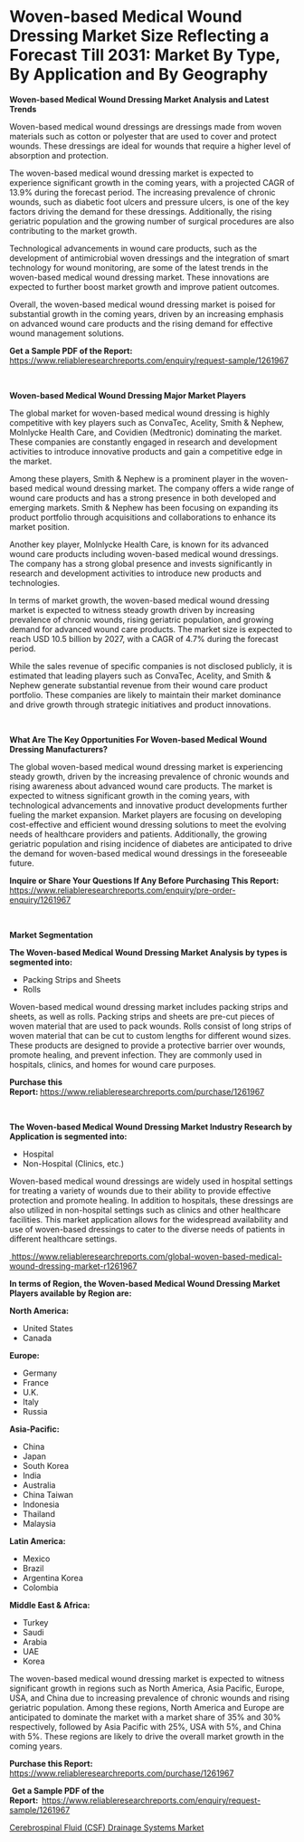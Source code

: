 <p><h1>Woven-based Medical Wound Dressing Market Size Reflecting a Forecast Till 2031: Market By Type, By Application and By Geography</h1></p><p><strong>Woven-based Medical Wound Dressing Market Analysis and Latest Trends</strong></p>
<p><p>Woven-based medical wound dressings are dressings made from woven materials such as cotton or polyester that are used to cover and protect wounds. These dressings are ideal for wounds that require a higher level of absorption and protection.</p><p>The woven-based medical wound dressing market is expected to experience significant growth in the coming years, with a projected CAGR of 13.9% during the forecast period. The increasing prevalence of chronic wounds, such as diabetic foot ulcers and pressure ulcers, is one of the key factors driving the demand for these dressings. Additionally, the rising geriatric population and the growing number of surgical procedures are also contributing to the market growth.</p><p>Technological advancements in wound care products, such as the development of antimicrobial woven dressings and the integration of smart technology for wound monitoring, are some of the latest trends in the woven-based medical wound dressing market. These innovations are expected to further boost market growth and improve patient outcomes.</p><p>Overall, the woven-based medical wound dressing market is poised for substantial growth in the coming years, driven by an increasing emphasis on advanced wound care products and the rising demand for effective wound management solutions.</p></p>
<p><strong>Get a Sample PDF of the Report:&nbsp;</strong> <a href="https://www.reliableresearchreports.com/enquiry/request-sample/1261967">https://www.reliableresearchreports.com/enquiry/request-sample/1261967</a></p>
<p>&nbsp;</p>
<p><strong>Woven-based Medical Wound Dressing Major Market Players</strong></p>
<p><p>The global market for woven-based medical wound dressing is highly competitive with key players such as ConvaTec, Acelity, Smith & Nephew, Molnlycke Health Care, and Covidien (Medtronic) dominating the market. These companies are constantly engaged in research and development activities to introduce innovative products and gain a competitive edge in the market.</p><p>Among these players, Smith & Nephew is a prominent player in the woven-based medical wound dressing market. The company offers a wide range of wound care products and has a strong presence in both developed and emerging markets. Smith & Nephew has been focusing on expanding its product portfolio through acquisitions and collaborations to enhance its market position.</p><p>Another key player, Molnlycke Health Care, is known for its advanced wound care products including woven-based medical wound dressings. The company has a strong global presence and invests significantly in research and development activities to introduce new products and technologies.</p><p>In terms of market growth, the woven-based medical wound dressing market is expected to witness steady growth driven by increasing prevalence of chronic wounds, rising geriatric population, and growing demand for advanced wound care products. The market size is expected to reach USD 10.5 billion by 2027, with a CAGR of 4.7% during the forecast period.</p><p>While the sales revenue of specific companies is not disclosed publicly, it is estimated that leading players such as ConvaTec, Acelity, and Smith & Nephew generate substantial revenue from their wound care product portfolio. These companies are likely to maintain their market dominance and drive growth through strategic initiatives and product innovations.</p></p>
<p>&nbsp;</p>
<p><strong>What Are The Key Opportunities For Woven-based Medical Wound Dressing Manufacturers?</strong></p>
<p><p>The global woven-based medical wound dressing market is experiencing steady growth, driven by the increasing prevalence of chronic wounds and rising awareness about advanced wound care products. The market is expected to witness significant growth in the coming years, with technological advancements and innovative product developments further fueling the market expansion. Market players are focusing on developing cost-effective and efficient wound dressing solutions to meet the evolving needs of healthcare providers and patients. Additionally, the growing geriatric population and rising incidence of diabetes are anticipated to drive the demand for woven-based medical wound dressings in the foreseeable future.</p></p>
<p><strong>Inquire or Share Your Questions If Any Before Purchasing This Report:</strong> <a href="https://www.reliableresearchreports.com/enquiry/pre-order-enquiry/1261967">https://www.reliableresearchreports.com/enquiry/pre-order-enquiry/1261967</a></p>
<p>&nbsp;</p>
<p><strong>Market Segmentation</strong></p>
<p><strong>The Woven-based Medical Wound Dressing Market Analysis by types is segmented into:</strong></p>
<p><ul><li>Packing Strips and Sheets</li><li>Rolls</li></ul></p>
<p><p>Woven-based medical wound dressing market includes packing strips and sheets, as well as rolls. Packing strips and sheets are pre-cut pieces of woven material that are used to pack wounds. Rolls consist of long strips of woven material that can be cut to custom lengths for different wound sizes. These products are designed to provide a protective barrier over wounds, promote healing, and prevent infection. They are commonly used in hospitals, clinics, and homes for wound care purposes.</p></p>
<p><strong>Purchase this Report:&nbsp;</strong><a href="https://www.reliableresearchreports.com/purchase/1261967">https://www.reliableresearchreports.com/purchase/1261967</a></p>
<p>&nbsp;</p>
<p><strong>The Woven-based Medical Wound Dressing Market Industry Research by Application is segmented into:</strong></p>
<p><ul><li>Hospital</li><li>Non-Hospital (Clinics, etc.)</li></ul></p>
<p><p>Woven-based medical wound dressings are widely used in hospital settings for treating a variety of wounds due to their ability to provide effective protection and promote healing. In addition to hospitals, these dressings are also utilized in non-hospital settings such as clinics and other healthcare facilities. This market application allows for the widespread availability and use of woven-based dressings to cater to the diverse needs of patients in different healthcare settings.</p></p>
<p><a href="https://www.reliableresearchreports.com/global-woven-based-medical-wound-dressing-market-r1261967">&nbsp;https://www.reliableresearchreports.com/global-woven-based-medical-wound-dressing-market-r1261967</a></p>
<p><strong>In terms of Region, the Woven-based Medical Wound Dressing Market Players available by Region are:</strong></p>
<p>
    <p> <strong> North America: </strong>
        <ul>
            <li>United States</li>
            <li>Canada</li>
        </ul>
        </p> 
    <p> <strong> Europe: </strong>
        <ul>
            <li>Germany</li>
            <li>France</li>
            <li>U.K.</li>
            <li>Italy</li>
            <li>Russia</li>
        </ul>
        </p> 
    <p> <strong> Asia-Pacific: </strong>
        <ul>
            <li>China</li>
            <li>Japan</li>
            <li>South Korea</li>
            <li>India</li>
            <li>Australia</li>
            <li>China Taiwan</li>
            <li>Indonesia</li>
            <li>Thailand</li>
            <li>Malaysia</li>
        </ul>
        </p> 
    <p> <strong> Latin America: </strong>
        <ul>
            <li>Mexico</li>
            <li>Brazil</li>
            <li>Argentina Korea</li>
            <li>Colombia</li>
        </ul>
        </p> 
    <p> <strong> Middle East & Africa: </strong>
        <ul>
            <li>Turkey</li>
            <li>Saudi</li>
            <li>Arabia</li>
            <li>UAE</li>
            <li>Korea</li>
        </ul>
    </p>
    </p>
<p><p>The woven-based medical wound dressing market is expected to witness significant growth in regions such as North America, Asia Pacific, Europe, USA, and China due to increasing prevalence of chronic wounds and rising geriatric population. Among these regions, North America and Europe are anticipated to dominate the market with a market share of 35% and 30% respectively, followed by Asia Pacific with 25%, USA with 5%, and China with 5%. These regions are likely to drive the overall market growth in the coming years.</p></p>
<p><strong>Purchase this Report: </strong><a href="https://www.reliableresearchreports.com/purchase/1261967">https://www.reliableresearchreports.com/purchase/1261967</a></p>
<p>&nbsp;<strong>Get a Sample PDF of the Report:&nbsp;&nbsp;</strong><a href="https://www.reliableresearchreports.com/enquiry/request-sample/1261967">https://www.reliableresearchreports.com/enquiry/request-sample/1261967</a></p>
<p><strong></strong></p>
<p><p><a href="https://github.com/susanjprice2023/Market-Research-Report-List-1/blob/main/cerebrospinal-fluid-csf-drainage-systems-market.md">Cerebrospinal Fluid (CSF) Drainage Systems Market</a></p></p>